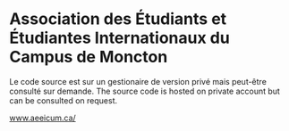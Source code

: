 Association des Étudiants et Étudiantes Internationaux du Campus de Moncton
===========================================================================
Le code source est sur un gestionaire de version privé mais peut-être consulté sur demande.
The source code is hosted on private account but can be consulted on request.

www.aeeicum.ca/

